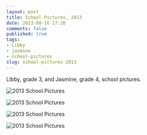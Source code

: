 ```yaml
---
layout: post
title: School Pictures, 2013
date: 2013-08-16 17:26
comments: false
published: true
tags:
- Libby
- jasmine
- school-pictures
slug: school-pictures-2013
---
```

Libby, grade 3, and Jasmine, grade 4, school pictures.

![2013 School Pictures](http://media.eick.us/media/photographs/2013/2013-04-25/2013-school-pictures-2013-04-25-at-15-05-32.jpg)

![2013 School Pictures](http://media.eick.us/media/photographs/2013/2013-04-25/2013-school-pictures-2013-04-25-at-15-06-24.jpg)

![2013 School Pictures](http://media.eick.us/media/photographs/2013/2013-04-25/2013-school-pictures-2013-04-25-at-15-03-30.jpg)

![2013 School Pictures](http://media.eick.us/media/photographs/2013/2013-04-25/2013-school-pictures-2013-04-25-at-15-04-20.jpg)
